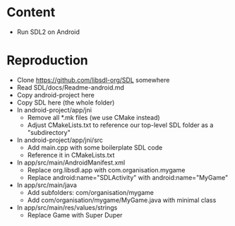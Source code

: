 # Content

- Run SDL2 on Android

# Reproduction

- Clone https://github.com/libsdl-org/SDL somewhere
- Read SDL/docs/Readme-android.md
- Copy android-project here
- Copy SDL here (the whole folder)
- In android-project/app/jni
    - Remove all *.mk files (we use CMake instead)
    - Adjust CMakeLists.txt to reference our top-level SDL folder as a "subdirectory"
- In android-project/app/jni/src
    - Add main.cpp with some boilerplate SDL code
    - Reference it in CMakeLists.txt
- In app/src/main/AndroidManifest.xml
    - Replace org.libsdl.app with com.organisation.mygame
    - Replace android:name="SDLActivity" with android:name="MyGame"
- In app/src/main/java
    - Add subfolders: com/organisation/mygame
    - Add com/organisation/mygame/MyGame.java with minimal class
- In app/src/main/res/values/strings
    - Replace Game with Super Duper